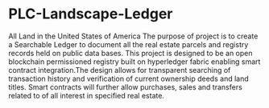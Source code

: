 # PLC-Landscape-Ledger
All Land in the United States of America
The purpose of project is to create a Searchable Ledger to document all the real estate parcels and registry records held on public data bases. 
This project is designed to be an open blockchain permissioned registry built on hyperledger fabric enabling smart contract integration.The design allows for transparent searching of transaction history and verification of current ownership deeds and land titles.
Smart contracts will further allow purchases, sales and transfers related to of all interest in specified real estate.
